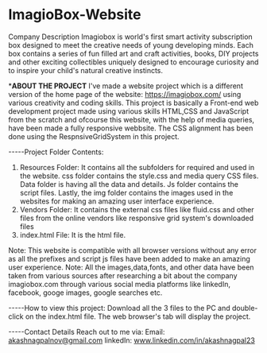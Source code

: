 # ImagioBox-Website
Company Description
Imagiobox is world's first smart activity subscription box designed to meet the creative needs of young developing minds.
Each box contains a series of fun filled art and craft activities, books, DIY projects and other exciting collectibles uniquely designed to encourage curiosity and to inspire your child's natural creative instincts.

*********ABOUT THE PROJECT********
 I've made a website project which is a different version of the home page of the website: https://imagiobox.com/ using various creativity and coding skills.
 This project is basically a Front-end web development project made using various skills HTML,CSS and JavaScript from the scratch and ofcourse this website, with the help of media queries, have been made a fully responsive webbsite.
 The CSS alignment has been done using the RespnsiveGridSystem in this project.
 
 -----Project Folder Contents:
 1) Resources Folder: It contains all the subfolders for required and used in the website. css folder contains the style.css and media query CSS files. Data folder is having all the data and details. Js folder contains the script files. Lastly, the img folder contains the images used in the websites for making an amazing user interface experience.
 2) Vendors Folder: It contains the external css files like fluid.css and other files from the online vendors like responsive grid system's downloaded files
 3) index.html File: It is the html file.
 
 Note: This website is compatible with all browser versions without any error as all the prefixes and script js files have been added to make an amazing user experience.
 Note: All the images,data,fonts, and other data have been taken from various sources after researching a bit about the company imagiobox.com through various social media platforms like linkedIn, facebook, googe images, google searches etc.
 
-----How to view this project:
Download all the 3 files to the PC and double-click on the index.html file. The web browser's tab will display the project.


-----Contact Details
Reach out to me via:
Email: akashnagpalnov@gmail.com
linkedIn: www.linkedin.com/in/akashnagpal23
